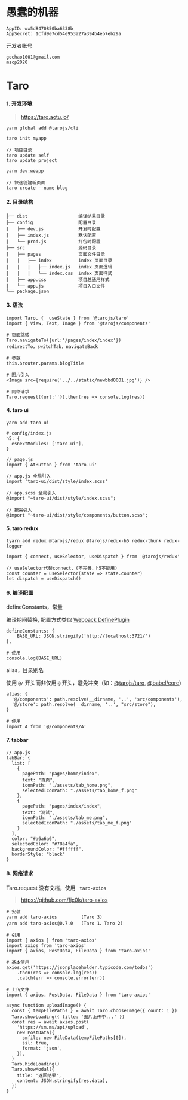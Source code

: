 # 愚蠢的机器

```
AppID: wx5d8470850ba6338b
AppSecret: 1cfd9e7cd54e953a27a394b4eb7eb29a
```

开发者账号

```
gechao1001@gmail.com
mscp2020
```

# Taro

#### 1. 开发环境

> https://taro.aotu.io/

```
yarn global add @tarojs/cli

taro init myapp

// 项目目录
taro update self
taro update project

yarn dev:weapp

// 快速创建新页面
taro create --name blog
```

#### 2. 目录结构

```
├── dist                   编译结果目录
├── config                 配置目录
|   ├── dev.js             开发时配置
|   ├── index.js           默认配置
|   └── prod.js            打包时配置
├── src                    源码目录
|   ├── pages              页面文件目录
|   |   ├── index          index 页面目录
|   |   |   ├── index.js   index 页面逻辑
|   |   |   └── index.css  index 页面样式
|   ├── app.css            项目总通用样式
|   └── app.js             项目入口文件
└── package.json
```

#### 3. 语法

```
import Taro, {  useState } from '@tarojs/taro'
import { View, Text, Image } from '@tarojs/components'

# 页面跳转
Taro.navigateTo({url:'/pages/index/index'})
redirectTo，switchTab，navigateBack

# 参数
this.$router.params.blogTitle

# 图片引入
<Image src={require('../../static/newbbd0001.jpg')} />

# 网络请求
Taro.request({url:''}).then(res => console.log(res))
```

#### 4. taro ui

```
yarn add taro-ui

# config/index.js
h5: {
  esnextModules: ['taro-ui'],
}

// page.js
import { AtButton } from 'taro-ui'

// app.js 全局引入
import 'taro-ui/dist/style/index.scss' 

// app.scss 全局引入
@import "~taro-ui/dist/style/index.scss";

// 按需引入
@import "~taro-ui/dist/style/components/button.scss";
```

#### 5. taro redux

```
tyarn add redux @tarojs/redux @tarojs/redux-h5 redux-thunk redux-logger

import { connect, useSelector, useDispatch } from '@tarojs/redux'

// useSelector代替connect，(不完善，h5不能用)
const counter = useSelector(state => state.counter)
let dispatch = useDispatch()
```

#### 6. 编译配置  

defineConstants，常量

编译期间替换, 配置方式类似  [Webpack DefinePlugin](https://webpack.js.org/plugins/define-plugin/)

```
defineConstants: {
	BASE_URL: JSON.stringify('http://localhost:3721/')
},

# 使用
console.log(BASE_URL)
```

alias，目录别名

使用 `@/` 开头而非仅用 `@` 开头，避免冲突（如：[@tarojs/taro](https://npm.im/@tarojs/taro), [@babel/core](https://npm.im/@babel/core)）

```
alias: {
  '@/components': path.resolve(__dirname, '..', 'src/components'),
  '@/store': path.resolve(__dirname, '..', "src/store"),
}

# 使用
import A from '@/components/A'
```

#### 7. tabbar

```
// app.js
tabBar: {
  list: [
	{
	  pagePath: "pages/home/index",
	  text: "首页",
	  iconPath: "./assets/tab_home.png",
	  selectedIconPath: "./assets/tab_home_f.png"
	},
	{
	  pagePath: "pages/index/index",
	  text: "测试",
	  iconPath: "./assets/tab_me.png",
	  selectedIconPath: "./assets/tab_me_f.png"
	}
  ],
  color: "#a6a6a6",
  selectedColor: "#78a4fa",
  backgroundColor: "#ffffff",
  borderStyle: "black"
}
```

#### 8. 网络请求

Taro.request 没有文档，使用 ` taro-axios`

> https://github.com/fjc0k/taro-axios

```
# 安装
yarn add taro-axios			(Taro 3)
yarn add taro-axios@0.7.0	(Taro 1、Taro 2)

# 引用
import { axios } from 'taro-axios'
import axios from 'taro-axios'
import { axios, PostData, FileData } from 'taro-axios'

# 基本使用
axios.get('https://jsonplaceholder.typicode.com/todos')
	.then(res => console.log(res))
	.catch(err => console.error(err))
  
# 上传文件
import { axios, PostData, FileData } from 'taro-axios'

async function uploadImage() {
  const { tempFilePaths } = await Taro.chooseImage({ count: 1 })
  Taro.showLoading({ title: '图片上传中...' })
  const res = await axios.post(
    'https://sm.ms/api/upload',
    new PostData({
      smfile: new FileData(tempFilePaths[0]),
      ssl: true,
      format: 'json',
    }),
  )
  Taro.hideLoading()
  Taro.showModal({
    title: '返回结果',
    content: JSON.stringify(res.data),
  })
}
```

